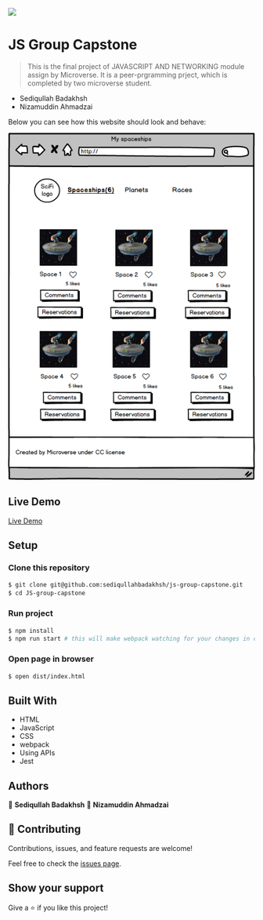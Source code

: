 ![](https://img.shields.io/badge/Microverse-blueviolet)

# JS Group Capstone

> This is the final project of JAVASCRIPT AND NETWORKING module assign by Microverse. It is a peer-prgramming prject, which is completed by two microverse student.
- Sediqullah Badakhsh
- Nizamuddin Ahmadzai

Below you can see how this website should look and behave:

![Home Page](src/images/Home.png)

## Live Demo

[Live Demo](https://sediqullahbadakhsh.github.io/leaderboard/)

## Setup

### Clone this repository

```bash
$ git clone git@github.com:sediqullahbadakhsh/js-group-capstone.git
$ cd JS-group-capstone
```

### Run project

```bash
$ npm install
$ npm run start # this will make webpack watching for your changes in code
```

### Open page in browser

```bash
$ open dist/index.html
```

## Built With

- HTML
- JavaScript
- CSS
- webpack
- Using APIs
- Jest

## Authors

👤 **Sediqullah Badakhsh**
👤 **Nizamuddin Ahmadzai**

## 🤝 Contributing

Contributions, issues, and feature requests are welcome!

Feel free to check the [issues page](https://github.com/sediqullahbadakhsh/js-group-capstone/issues).

## Show your support

Give a ⭐️ if you like this project!
